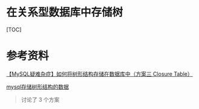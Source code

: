 # 在关系型数据库中存储树

[TOC]

# 参考资料

[【MySQL疑难杂症】如何将树形结构存储在数据库中（方案三 Closure Table）](https://www.cnblogs.com/mfrank/p/8016345.html)

[mysql存储树形结构的数据](https://blog.csdn.net/zzq900503/article/details/78705526)

> 讨论了 3 个方案